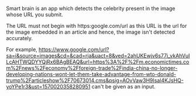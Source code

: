 Smart brain is an app which detects the celebrity present in the image whose URL you submit.


The URL must not begin with https:google.com/url as this URL is the url for the image embedded in an article and hence, the image isn't detected accurately.

For example, https://www.google.com/url?sa=i&source=images&cd=&cad=rja&uact=8&ved=2ahUKEwjv6s77i_vkAhVuILcAHTWQDYYQjRx6BAgBEAQ&url=https%3A%2F%2Fm.economictimes.com%2Fnews%2Feconomy%2Fforeign-trade%2Findia-china-no-longer-developing-nations-wont-let-them-take-advantage-from-wto-donald-trump%2Farticleshow%2F70673014.cms&psig=AOvVaw3H9Isal4KJsHQ-yoYPe1r3&ust=1570020358280951 can't be given as an input.

